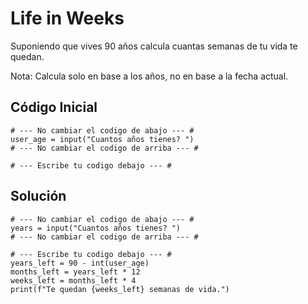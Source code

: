 # Life in Weeks
Suponiendo que vives 90 años calcula cuantas semanas de tu vida te quedan.

Nota: Calcula solo en base a los años, no en base a la fecha actual.

##  Código Inicial
```
# --- No cambiar el codigo de abajo --- #
user_age = input("Cuantos años tienes? ")
# --- No cambiar el codigo de arriba --- #

# --- Escribe tu codigo debajo --- #

```

## Solución
```
# --- No cambiar el codigo de abajo --- #
years = input("Cuantos años tienes? ")
# --- No cambiar el codigo de arriba --- #

# --- Escribe tu codigo debajo --- #
years_left = 90 - int(user_age)
months_left = years_left * 12
weeks_left = months_left * 4
print(f"Te quedan {weeks_left} semanas de vida.")
```